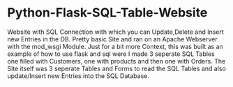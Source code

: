 # Python-Flask-SQL-Table-Website
Website with SQL Connection with which you can Update,Delete and Insert new Entries in the DB. Pretty basic Site and ran on an Apache Webserver with the mod_wsgi Module.
Just for a bit more Context, this was built as an example of how to use flask and sql were I made 3 seperate SQL Tables one filled with Customers, one with products and then one with Orders. The Site itself was 3 seperate Tables and Forms to read the SQL Tables and also update/Insert new Entries into the SQL Database.
